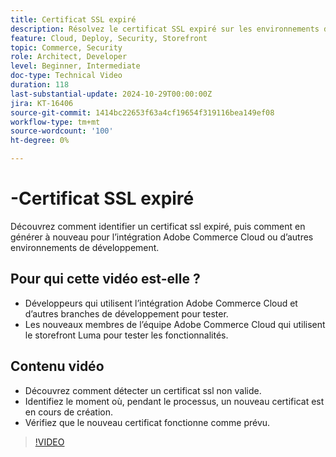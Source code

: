```yaml
---
title: Certificat SSL expiré
description: Résolvez le certificat SSL expiré sur les environnements d’intégration Adobe Commerce Cloud.
feature: Cloud, Deploy, Security, Storefront
topic: Commerce, Security
role: Architect, Developer
level: Beginner, Intermediate
doc-type: Technical Video
duration: 118
last-substantial-update: 2024-10-29T00:00:00Z
jira: KT-16406
source-git-commit: 1414bc22653f63a4cf19654f319116bea149ef08
workflow-type: tm+mt
source-wordcount: '100'
ht-degree: 0%

---
```



# -Certificat SSL expiré

Découvrez comment identifier un certificat ssl expiré, puis comment en générer à nouveau pour l’intégration Adobe Commerce Cloud ou d’autres environnements de développement.

## Pour qui cette vidéo est-elle ?

- Développeurs qui utilisent l’intégration Adobe Commerce Cloud et d’autres branches de développement pour tester.
- Les nouveaux membres de l’équipe Adobe Commerce Cloud qui utilisent le storefront Luma pour tester les fonctionnalités.

## Contenu vidéo

- Découvrez comment détecter un certificat ssl non valide.
- Identifiez le moment où, pendant le processus, un nouveau certificat est en cours de création.
- Vérifiez que le nouveau certificat fonctionne comme prévu. &#x200B;

>[!VIDEO](https://video.tv.adobe.com/v/3435751?learn=on)

